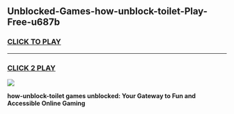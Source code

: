 
## Unblocked-Games-how-unblock-toilet-Play-Free-u687b
<h3>
<a href="https://premium76.site?title=how-unblock-toilet&ref=23A">CLICK TO PLAY</a></h3>
<hr>

<h3>
<a href="https://premium76.site?title=how-unblock-toilet&ref=23A">CLICK 2 PLAY</a>
  
</h3>

<a href="https://premium76.site?title=how-unblock-toilet&ref=23A"><img src="https://clearcache.store/games.png"></a>


**how-unblock-toilet games unblocked: Your Gateway to Fun and Accessible Online Gaming**
